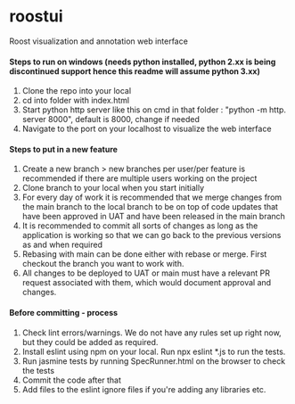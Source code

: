 # roostui
Roost visualization and annotation web interface


#### Steps to run on windows (needs python installed, python 2.xx is being discontinued support hence this readme will assume python 3.xx)
1. Clone the repo into your local
2. cd into folder with index.html
3. Start python http server like this on cmd in that folder : "python -m http. server 8000", default is 8000, change if needed
4. Navigate to the port on your localhost to visualize the web interface

#### Steps to put in a new feature
1. Create a new branch > new branches per user/per feature is recommended if there are multiple users working on the project
2. Clone branch to your local when you start initially
3. For every day of work it is recommended that we merge changes from the main branch to the local branch to be on top of code updates that have been approved in UAT and have been released in the main branch
4. It is recommended to commit all sorts of changes as long as the application is working so that we can go back to the previous versions as and when required
5. Rebasing with main can be done either with rebase or merge. First checkout the branch you want to work with. 
6. All changes to be deployed to UAT or main must have a relevant PR request associated with them, which would document approval and changes.

#### Before committing - process
1. Check lint errors/warnings. We do not have any rules set up right now, but they could be added as required. 
2. Install eslint using npm on your local. Run npx eslint *.js to run the tests.
3. Run jasmine tests by running SpecRunner.html on the browser to check the tests
4. Commit the code after that
5. Add files to the eslint ignore files if you're adding any libraries etc.



